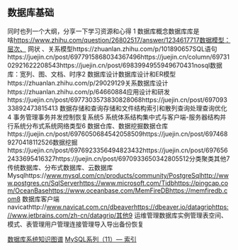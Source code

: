 ## 数据库基础

同时也列一个大纲，分享一下学习资源和心得
1 数据库概念数据库库是啥‍‍https://www.zhihu.com/question/26802517/answer/1234617717数据模型：层次、 网状 、关系模型https://zhuanlan.zhihu.com/p/101890657SQL语句https://juejin.cn/post/6977915868034367496https://juejin.cn/column/6973102921622208543https://juejin.cn/post/6983994955949670431nosql数据库：宽列、图、文档、时序2 数据库设计数据库设计和ER模型https://zhuanlan.zhihu.com/p/29029129关系数据库设计https://zhuanlan.zhihu.com/p/64660884应用设计和研发https://juejin.cn/post/6977303573830828068https://juejin.cn/post/69709333892473815413 数据存储和查询存储和文件结构索引和散列查询处理查询优化4 事务管理事务并发控制恢复系统5 系统体系结构集中式与客户端-服务器结构并行系统分布式系统网络类型6 数据仓库、数据挖掘数据仓库https://juejin.cn/post/6976050684542058509https://juejin.cn/post/6974689270418112526数据挖掘https://juejin.cn/post/6976923356494823432https://juejin.cn/post/6976562433695416327https://juejin.cn/post/6970933650342805512分类聚类其他7 传统数据库、分布式数据库、云数据库Mysqlhttps://www.mysql.com/cn/products/community/PostgreSqlhttp://www.postgres.cn/SqlServerhttps://www.microsoft.com/Tidbhttps://pingcap.com/OceanBasehttps://www.oceanbase.com/MemFireDBhttps://memfiredb.com8 数据库客户端navicathttp://www.navicat.com.cn/dbeaverhttps://dbeaver.io/datagriphttps://www.jetbrains.com/zh-cn/datagrip/其他9 运维管理数据库实例管理表空间、模式、表管理用户管理连接管理导入导出备份恢复

[数据库系统知识图谱](https://juejin.cn/post/6985004436376518692?utm_source=gold_browser_extension)
[MySQL系列（11）— 索引](https://juejin.cn/post/6985026799163932708?utm_source=gold_browser_extension)
